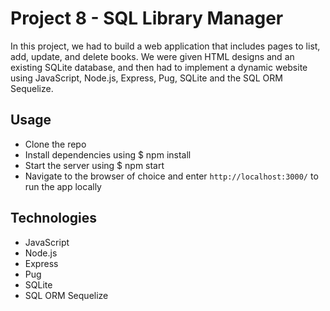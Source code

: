 # Project 8 - SQL Library Manager
In this project, we had to build a web application that includes pages to list, add, update, and delete books. We were given HTML designs and an existing SQLite database, and then had to implement a dynamic website using JavaScript, Node.js, Express, Pug, SQLite and the SQL ORM Sequelize.

## Usage
* Clone the repo
* Install dependencies using $ npm install
* Start the server using $ npm start
* Navigate to the browser of choice and enter `http://localhost:3000/` to run the app locally

## Technologies 
* JavaScript
* Node.js
* Express
* Pug
* SQLite
* SQL ORM Sequelize

